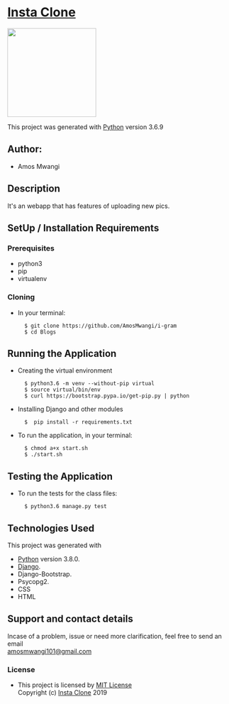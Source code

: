 # [Insta Clone](https://github.com/AmosMwangi/i-gram.git)
<img src="https://www.codester.com/static/uploads/items/4343/preview/003.jpg" width="200px" height="200px" alt="">

This project was generated with [Python](https://www.python.org/) version 3.6.9 <br>

## Author: 
* Amos Mwangi

## Description
It's an webapp that has features of uploading new pics. 



## SetUp / Installation Requirements
### Prerequisites
* python3
* pip
* virtualenv

### Cloning
* In your terminal:

        $ git clone https://github.com/AmosMwangi/i-gram
        $ cd Blogs

## Running the Application
* Creating the virtual environment

        $ python3.6 -m venv --without-pip virtual
        $ source virtual/bin/env
        $ curl https://bootstrap.pypa.io/get-pip.py | python

* Installing Django and other modules

        $  pip install -r requirements.txt

* To run the application, in your terminal:

        $ chmod a+x start.sh
        $ ./start.sh

## Testing the Application
* To run the tests for the class files:

        $ python3.6 manage.py test

## Technologies Used
  This project was generated with
  * [Python](https://www.python.org/) version 3.8.0. 
  * [Django](https://www.fullstackpython.com/django.html).
  * Django-Bootstrap.
  * Psycopg2.
  * CSS
  * HTML

## Support and contact details
 Incase of a problem, issue or need more clarification, feel free to send an email<br> amosmwangi101@gmail.com <br>



### License
* This project is licensed by [MIT License](LICENSE.txt)<br>
  Copyright (c) [Insta Clone](https://github.com/AmosMwangi/i-gram) 2019<br>
